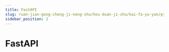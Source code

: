 ```yaml
---
title: FastAPI
slug: ruan-jian-gong-cheng-ji-neng-shu/hou-duan-ji-shu/kai-fa-yu-yan/python/fastapi/fastapi
sidebar_position: 2
---
```


# FastAPI

